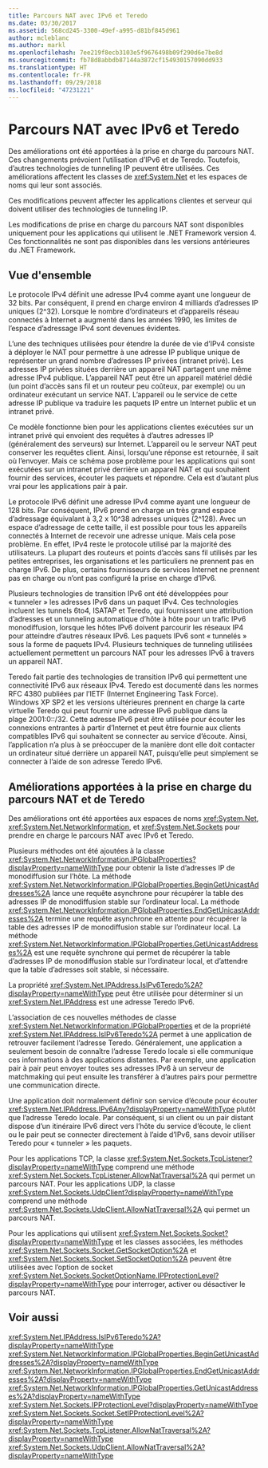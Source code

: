```yaml
---
title: Parcours NAT avec IPv6 et Teredo
ms.date: 03/30/2017
ms.assetid: 568cd245-3300-49ef-a995-d81bf845d961
author: mcleblanc
ms.author: markl
ms.openlocfilehash: 7ee219f8ecb3103e5f9676498b09f290d6e7be8d
ms.sourcegitcommit: fb78d8abbdb87144a3872cf154930157090dd933
ms.translationtype: HT
ms.contentlocale: fr-FR
ms.lasthandoff: 09/29/2018
ms.locfileid: "47231221"
---
```

# <a name="nat-traversal-using-ipv6-and-teredo"></a>Parcours NAT avec IPv6 et Teredo
Des améliorations ont été apportées à la prise en charge du parcours NAT. Ces changements prévoient l’utilisation d’IPv6 et de Teredo. Toutefois, d’autres technologies de tunneling IP peuvent être utilisées. Ces améliorations affectent les classes de <xref:System.Net> et les espaces de noms qui leur sont associés.  
  
 Ces modifications peuvent affecter les applications clientes et serveur qui doivent utiliser des technologies de tunneling IP.  
  
 Les modifications de prise en charge du parcours NAT sont disponibles uniquement pour les applications qui utilisent le .NET Framework version 4. Ces fonctionnalités ne sont pas disponibles dans les versions antérieures du .NET Framework.  
  
## <a name="overview"></a>Vue d'ensemble  
 Le protocole IPv4 définit une adresse IPv4 comme ayant une longueur de 32 bits. Par conséquent, il prend en charge environ 4 milliards d’adresses IP uniques (2^32). Lorsque le nombre d’ordinateurs et d’appareils réseau connectés à Internet a augmenté dans les années 1990, les limites de l’espace d’adressage IPv4 sont devenues évidentes.  
  
 L’une des techniques utilisées pour étendre la durée de vie d’IPv4 consiste à déployer le NAT pour permettre à une adresse IP publique unique de représenter un grand nombre d’adresses IP privées (intranet privé). Les adresses IP privées situées derrière un appareil NAT partagent une même adresse IPv4 publique. L’appareil NAT peut être un appareil matériel dédié (un point d’accès sans fil et un routeur peu coûteux, par exemple) ou un ordinateur exécutant un service NAT. L’appareil ou le service de cette adresse IP publique va traduire les paquets IP entre un Internet public et un intranet privé.  
  
 Ce modèle fonctionne bien pour les applications clientes exécutées sur un intranet privé qui envoient des requêtes à d’autres adresses IP (généralement des serveurs) sur Internet. L’appareil ou le serveur NAT peut conserver les requêtes client. Ainsi, lorsqu’une réponse est retournée, il sait où l’envoyer. Mais ce schéma pose problème pour les applications qui sont exécutées sur un intranet privé derrière un appareil NAT et qui souhaitent fournir des services, écouter les paquets et répondre. Cela est d’autant plus vrai pour les applications pair à pair.  
  
 Le protocole IPv6 définit une adresse IPv4 comme ayant une longueur de 128 bits. Par conséquent, IPv6 prend en charge un très grand espace d’adressage équivalant à 3,2 x 10^38 adresses uniques (2^128). Avec un espace d’adressage de cette taille, il est possible pour tous les appareils connectés à Internet de recevoir une adresse unique. Mais cela pose problème. En effet, IPv4 reste le protocole utilisé par la majorité des utilisateurs. La plupart des routeurs et points d’accès sans fil utilisés par les petites entreprises, les organisations et les particuliers ne prennent pas en charge IPv6. De plus, certains fournisseurs de services Internet ne prennent pas en charge ou n’ont pas configuré la prise en charge d’IPv6.  
  
 Plusieurs technologies de transition IPv6 ont été développées pour « tunneler » les adresses IPv6 dans un paquet IPv4. Ces technologies incluent les tunnels 6to4, ISATAP et Teredo, qui fournissent une attribution d’adresses et un tunneling automatique d’hôte à hôte pour un trafic IPv6 monodiffusion, lorsque les hôtes IPv6 doivent parcourir les réseaux IP4 pour atteindre d’autres réseaux IPv6. Les paquets IPv6 sont « tunnelés » sous la forme de paquets IPv4. Plusieurs techniques de tunneling utilisées actuellement permettent un parcours NAT pour les adresses IPv6 à travers un appareil NAT.  
  
 Teredo fait partie des technologies de transition IPv6 qui permettent une connectivité IPv6 aux réseaux IPv4. Teredo est documenté dans les normes RFC 4380 publiées par l’IETF (Internet Engineering Task Force). Windows XP SP2 et les versions ultérieures prennent en charge la carte virtuelle Teredo qui peut fournir une adresse IPv6 publique dans la plage 2001:0::/32. Cette adresse IPv6 peut être utilisée pour écouter les connexions entrantes à partir d’Internet et peut être fournie aux clients compatibles IPv6 qui souhaitent se connecter au service d’écoute. Ainsi, l’application n’a plus à se préoccuper de la manière dont elle doit contacter un ordinateur situé derrière un appareil NAT, puisqu’elle peut simplement se connecter à l’aide de son adresse Teredo IPv6.  
  
## <a name="enhancements-to-support-nat-traversal-and-teredo"></a>Améliorations apportées à la prise en charge du parcours NAT et de Teredo  
 Des améliorations ont été apportées aux espaces de noms <xref:System.Net>, <xref:System.Net.NetworkInformation>, et <xref:System.Net.Sockets> pour prendre en charge le parcours NAT avec IPv6 et Teredo.  
  
 Plusieurs méthodes ont été ajoutées à la classe <xref:System.Net.NetworkInformation.IPGlobalProperties?displayProperty=nameWithType> pour obtenir la liste d’adresses IP de monodiffusion sur l’hôte. La méthode <xref:System.Net.NetworkInformation.IPGlobalProperties.BeginGetUnicastAddresses%2A> lance une requête asynchrone pour récupérer la table des adresses IP de monodiffusion stable sur l’ordinateur local. La méthode <xref:System.Net.NetworkInformation.IPGlobalProperties.EndGetUnicastAddresses%2A> termine une requête asynchrone en attente pour récupérer la table des adresses IP de monodiffusion stable sur l’ordinateur local. La méthode <xref:System.Net.NetworkInformation.IPGlobalProperties.GetUnicastAddresses%2A> est une requête synchrone qui permet de récupérer la table d’adresses IP de monodiffusion stable sur l’ordinateur local, et d’attendre que la table d’adresses soit stable, si nécessaire.  
  
 La propriété <xref:System.Net.IPAddress.IsIPv6Teredo%2A?displayProperty=nameWithType> peut être utilisée pour déterminer si un <xref:System.Net.IPAddress> est une adresse Teredo IPv6.  
  
 L’association de ces nouvelles méthodes de classe <xref:System.Net.NetworkInformation.IPGlobalProperties> et de la propriété <xref:System.Net.IPAddress.IsIPv6Teredo%2A> permet à une application de retrouver facilement l’adresse Teredo. Généralement, une application a seulement besoin de connaître l’adresse Teredo locale si elle communique ces informations à des applications distantes. Par exemple, une application pair à pair peut envoyer toutes ses adresses IPv6 à un serveur de matchmaking qui peut ensuite les transférer à d’autres pairs pour permettre une communication directe.  
  
 Une application doit normalement définir son service d’écoute pour écouter <xref:System.Net.IPAddress.IPv6Any?displayProperty=nameWithType> plutôt que l’adresse Teredo locale. Par conséquent, si un client ou un pair distant dispose d’un itinéraire IPv6 direct vers l’hôte du service d’écoute, le client ou le pair peut se connecter directement à l’aide d’IPv6, sans devoir utiliser Teredo pour « tunneler » les paquets.  
  
 Pour les applications TCP, la classe <xref:System.Net.Sockets.TcpListener?displayProperty=nameWithType> comprend une méthode <xref:System.Net.Sockets.TcpListener.AllowNatTraversal%2A> qui permet un parcours NAT. Pour les applications UDP, la classe <xref:System.Net.Sockets.UdpClient?displayProperty=nameWithType> comprend une méthode <xref:System.Net.Sockets.UdpClient.AllowNatTraversal%2A> qui permet un parcours NAT.  
  
 Pour les applications qui utilisent <xref:System.Net.Sockets.Socket?displayProperty=nameWithType> et les classes associées, les méthodes <xref:System.Net.Sockets.Socket.GetSocketOption%2A> et <xref:System.Net.Sockets.Socket.SetSocketOption%2A> peuvent être utilisées avec l’option de socket <xref:System.Net.Sockets.SocketOptionName.IPProtectionLevel?displayProperty=nameWithType> pour interroger, activer ou désactiver le parcours NAT.  
  
## <a name="see-also"></a>Voir aussi  
 <xref:System.Net.IPAddress.IsIPv6Teredo%2A?displayProperty=nameWithType>  
 <xref:System.Net.NetworkInformation.IPGlobalProperties.BeginGetUnicastAddresses%2A?displayProperty=nameWithType>  
 <xref:System.Net.NetworkInformation.IPGlobalProperties.EndGetUnicastAddresses%2A?displayProperty=nameWithType>  
 <xref:System.Net.NetworkInformation.IPGlobalProperties.GetUnicastAddresses%2A?displayProperty=nameWithType>  
 <xref:System.Net.Sockets.IPProtectionLevel?displayProperty=nameWithType>  
 <xref:System.Net.Sockets.Socket.SetIPProtectionLevel%2A?displayProperty=nameWithType>  
 <xref:System.Net.Sockets.TcpListener.AllowNatTraversal%2A?displayProperty=nameWithType>  
 <xref:System.Net.Sockets.UdpClient.AllowNatTraversal%2A?displayProperty=nameWithType>
